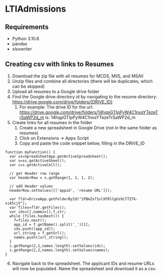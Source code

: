 # LTIAdmissions

## Requirements
- Python 3.10.6
- pandas
- xlsxwriter

## Creating csv with links to Resumes
1. Download the zip file with all resumes for MCDS, MIIS, and MSAII
2. Unzip files and combine all directories (there will be duplicates, which can be skipped)
3. Upload all resumes to a Google drive folder
4. Find the Google drive directory id by navigating to the resume directory: https://drive.google.com/drive/folders/[DRIVE_ID]
    1. For example: The drive ID for the url: https://drive.google.com/drive/folders/14hqpGTIpPyW4C1nxsYTezeTrSaWP2d_m is: 14hqpGTIpPyW4C1nxsYTezeTrSaWP2d_m
5. Create links for all resumes in the folder
    1. Create a new spreadsheet in Google Drive (not in the same folder as resumes)
    2. Click on Extensions -> Apps Script
    3. Copy and paste the code snippet below, filling in the DRIVE_ID
```
function myFunction() {
  var ss=SpreadsheetApp.getActiveSpreadsheet();
  var s=ss.getActiveSheet();
  var c=s.getActiveCell();

  // get Header row range
  var headerRow = s.getRange(1, 1, 1, 2);

  // add Header values
  headerRow.setValues([['appid', 'resume URL']]);
  
  var fldr=DriveApp.getFolderById("1PBmZx71vlXFBlCgUs9iT7Z7k-xiA5cjV");
  var files=fldr.getFiles();
  var ids=[],names=[],f,str;
  while (files.hasNext()) {
    f=files.next();
    app_id = f.getName().split('_')[1];
    ids.push([app_id]);
    url_string = f.getUrl();
    names.push([url_string]);
  }
  s.getRange(2,1,names.length).setValues(ids);
  s.getRange(2,2,names.length).setValues(names);
}
```
6. Navigate back to the spreadsheet.  The applicant IDs and resume URLs will now be populated.  Name the spreadsheet and download it as a csv.
    
